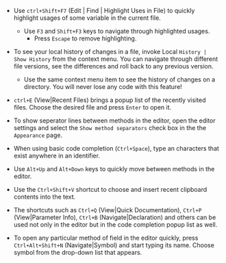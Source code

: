 - Use `ctrl+Shift+F7` (Edit | Find | Highlight Uses in File) to quickly highlight usages of 
some variable in the current file.
    - Use `F3` and `Shift+F3` keys to navigate through highlighted usages.
        - Press `Escape` to remove highlighting.
        
- To see your local history of changes in a file, invoke Local `History | Show History` from the context menu. You can navigate through different file versions, see the differences and roll back to any previous version.
    - Use the same context menu item to see the history of changes on a directory. You will never lose any code with this feature!
    
- `ctrl+E` (View|Recent Files) brings a popup list of the recently visited files. Choose the desired file and press `Enter` to open it.

- To show seperator lines between methods in the editor, open the editor settings and select the `Show method separators` check box in the
the `Appearance` page.

- When using basic code completion (`Ctrl+Space`), type an characters that exist anywhere in an identifier.

- Use `Alt+Up` and `Alt+Down` keys to quickly move between methods in the editor.

- Use the `Ctrl+Shift+V` shortcut to choose and insert recent clipboard contents into the text.

- The shortcuts such as `Ctrl+Q` (View|Quick Documentation), `Ctrl+P` (View|Parameter Info), `Ctrl+B` (Navigate|Declaration) and others can be used not only in the editor but in the code completion popup list as well.

- To open any particular method of field in the editor quickly, press `Ctrl+Alt+Shift+N` (Navigate|Symbol) and start typing its name.
Choose symbol from the drop-down list that appears.
